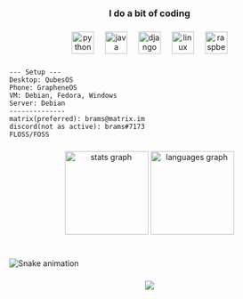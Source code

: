 <h3 align="center">I do a bit of coding</h3>

###

<div align="center">
  <img src="https://cdn.jsdelivr.net/gh/devicons/devicon/icons/python/python-original.svg" height="40" alt="python logo"  />
  <img width="12" />
  <img src="https://cdn.jsdelivr.net/gh/devicons/devicon/icons/java/java-original.svg" height="40" alt="java logo"  />
  <img width="12" />
  <img src="https://cdn.jsdelivr.net/gh/devicons/devicon/icons/django/django-plain.svg" height="40" alt="django logo"  />
  <img width="12" />
  <img src="https://cdn.jsdelivr.net/gh/devicons/devicon/icons/linux/linux-original.svg" height="40" alt="linux logo"  />
  <img width="12" />
  <img src="https://cdn.jsdelivr.net/gh/devicons/devicon/icons/raspberrypi/raspberrypi-original.svg" height="40" alt="raspberrypi logo"  />
</div>

###

```
--- Setup ---
Desktop: QubesOS
Phone: GrapheneOS
VM: Debian, Fedora, Windows
Server: Debian
--------------
matrix(preferred): brams@matrix.im
discord(not as active): brams#7173
FLOSS/FOSS
```

###

<div align="center">
  <img src="https://github-readme-stats.vercel.app/api?username=ibndiaye&hide_title=true&hide_rank=false&show_icons=true&include_all_commits=true&count_private=true&disable_animations=false&theme=dark&locale=en&hide_border=false&order=1" height="150" alt="stats graph"  />
  <img src="https://github-readme-stats.vercel.app/api/top-langs?username=ibndiaye&locale=en&hide_title=true&layout=compact&card_width=320&langs_count=6&theme=dark&hide_border=false&order=2" height="150" alt="languages graph"  />
</div>

###

<br clear="both">

<img src="https://raw.githubusercontent.com/ibndiaye/ibndiaye/output/snake.svg" alt="Snake animation" />

###

<div align="center">
  <img src="https://visitor-badge.laobi.icu/badge?page_id=ibndiaye.ibndiaye&left_color=blue&right_color=yellow"  />
</div>

###
